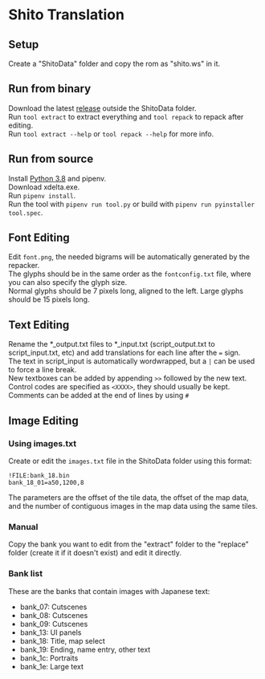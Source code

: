 # Shito Translation
## Setup
Create a "ShitoData" folder and copy the rom as "shito.ws" in it.   
## Run from binary
Download the latest [release](https://github.com/Illidanz/ShitoTranslation/releases) outside the ShitoData folder.  
Run `tool extract` to extract everything and `tool repack` to repack after editing.  
Run `tool extract --help` or `tool repack --help` for more info.  
## Run from source
Install [Python 3.8](https://www.python.org/downloads/) and pipenv.  
Download xdelta.exe.  
Run `pipenv install`.  
Run the tool with `pipenv run tool.py` or build with `pipenv run pyinstaller tool.spec`.  
## Font Editing
Edit `font.png`, the needed bigrams will be automatically generated by the repacker.  
The glyphs should be in the same order as the `fontconfig.txt` file, where you can also specify the glyph size.  
Normal glyphs should be 7 pixels long, aligned to the left. Large glyphs should be 15 pixels long.  
## Text Editing
Rename the \*\_output.txt files to \*\_input.txt (script_output.txt to script_input.txt, etc) and add translations for each line after the `=` sign.  
The text in script_input is automatically wordwrapped, but a `|` can be used to force a line break.  
New textboxes can be added by appending `>>` followed by the new text.  
Control codes are specified as `<XXXX>`, they should usually be kept.  
Comments can be added at the end of lines by using `#`  
## Image Editing
### Using images.txt
Create or edit the `images.txt` file in the ShitoData folder using this format:
```
!FILE:bank_18.bin
bank_18_01=a50,1200,8
```
The parameters are the offset of the tile data, the offset of the map data, and the number of contiguous images in the map data using the same tiles.
### Manual
Copy the bank you want to edit from the "extract" folder to the "replace" folder (create it if it doesn't exist)  and edit it directly.  
### Bank list
These are the banks that contain images with Japanese text:  
* bank_07: Cutscenes
* bank_08: Cutscenes
* bank_09: Cutscenes
* bank_13: UI panels
* bank_18: Title, map select
* bank_19: Ending, name entry, other text
* bank_1c: Portraits
* bank_1e: Large text
